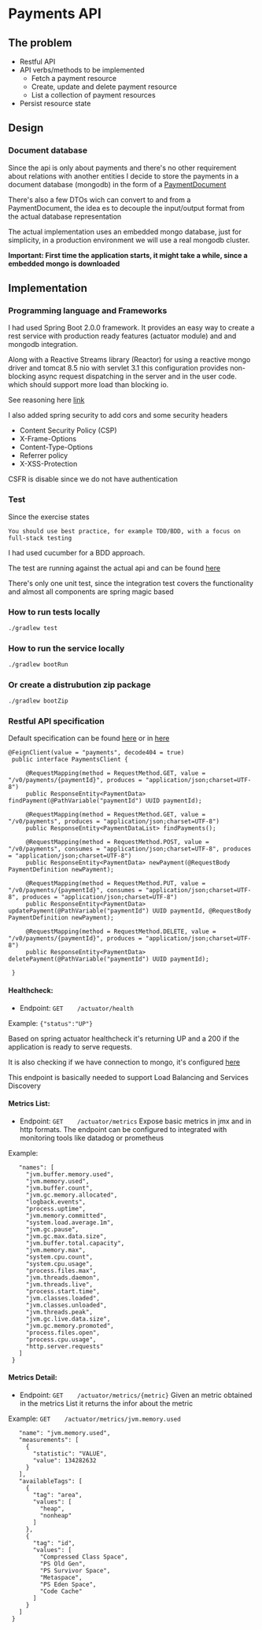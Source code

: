 # Payments API

## The problem

- Restful API
- API verbs/methods to be implemented
  - Fetch a payment resource
  - Create, update and delete payment resource
  - List a collection of payment resources
- Persist resource state


## Design



### Document database
Since the api is only about payments and there's no other requirement about relations with another entities I decide to
store the payments in a document database (mongodb) in the form of a [PaymentDocument](./src/main/java/com/example/payments/repository/PaymentDocument.java)

There's also a few DTOs wich can convert to and from a PaymentDocument, the idea es to decouple the input/output format from the
actual database representation

The actual implementation uses an embedded mongo database, just for simplicity, in a production environment we will use
a real mongodb cluster.

**Important: First time the application starts, it might take a while, since a embedded mongo is downloaded**

## Implementation

### Programming language and Frameworks

I had used Spring Boot 2.0.0 framework. It provides an easy way to create a rest service with production ready features (actuator module) and
and mongodb integration.

Along with a Reactive Streams library (Reactor) for using a reactive mongo driver and tomcat 8.5 nio with servlet 3.1 this configuration provides non-blocking async request dispatching in the server and in the user code. 
which should support more load than blocking io.

See reasoning here [link](.http://callistaenterprise.se/blogg/teknik/2014/04/22/c10k-developing-non-blocking-rest-services-with-spring-mvc/)

I also added spring security to add cors and some security headers
- Content Security Policy (CSP)
- X-Frame-Options
- Content-Type-Options
- Referrer policy
- X-XSS-Protection

CSFR is disable since we do not have authentication

### Test

Since the exercise states

`You should use best practice, for example TDD/BDD, with a focus on full-stack testing`

I had used cucumber for a BDD approach.

The test are running against the actual api and can be found [here](./src/test/resources/payments.feature)

There's only one unit test, since the integration test covers the functionality and almost all components are spring
magic based


### How to run tests locally

```bash
./gradlew test
```

### How to run the service locally

```bash
./gradlew bootRun
```

### Or create a distrubution zip package

```bash
./gradlew bootZip
```

### Restful API specification

Default specification can be found [here](./src/main/java/com/example/payments/v0/client/PaymentsClient.java)
or in [here](./src/main/java/com/example/payments/v0/controllers/PaymentsController.java)

```
@FeignClient(value = "payments", decode404 = true)
 public interface PaymentsClient {

     @RequestMapping(method = RequestMethod.GET, value = "/v0/payments/{paymentId}", produces = "application/json;charset=UTF-8")
     public ResponseEntity<PaymentData> findPayment(@PathVariable("paymentId") UUID paymentId);

     @RequestMapping(method = RequestMethod.GET, value = "/v0/payments", produces = "application/json;charset=UTF-8")
     public ResponseEntity<PaymentDataList> findPayments();

     @RequestMapping(method = RequestMethod.POST, value = "/v0/payments", consumes = "application/json;charset=UTF-8", produces = "application/json;charset=UTF-8")
     public ResponseEntity<PaymentData> newPayment(@RequestBody PaymentDefinition newPayment);

     @RequestMapping(method = RequestMethod.PUT, value = "/v0/payments/{paymentId}", consumes = "application/json;charset=UTF-8", produces = "application/json;charset=UTF-8")
     public ResponseEntity<PaymentData> updatePayment(@PathVariable("paymentId") UUID paymentId, @RequestBody PaymentDefinition newPayment);

     @RequestMapping(method = RequestMethod.DELETE, value = "/v0/payments/{paymentId}", produces = "application/json;charset=UTF-8")
     public ResponseEntity<PaymentData> deletePayment(@PathVariable("paymentId") UUID paymentId);

 }
```

#### **Healthcheck:**
- Endpoint: `GET    /actuator/health`

Example: `{"status":"UP"}`

Based on spring actuator healthcheck it's returning UP and a 200 if the application is ready to serve requests.

It is also checking if we have connection to mongo, it's configured [here](./src/main/resources/application.yml)

This endpoint is basically needed to support Load Balancing and Services Discovery


#### **Metrics List:**
- Endpoint: `GET    /actuator/metrics`
Expose basic metrics in jmx and in http formats.
The endpoint can be configured to integrated with monitoring tools like datadog or prometheus

Example:

```{
   "names": [
     "jvm.buffer.memory.used",
     "jvm.memory.used",
     "jvm.buffer.count",
     "jvm.gc.memory.allocated",
     "logback.events",
     "process.uptime",
     "jvm.memory.committed",
     "system.load.average.1m",
     "jvm.gc.pause",
     "jvm.gc.max.data.size",
     "jvm.buffer.total.capacity",
     "jvm.memory.max",
     "system.cpu.count",
     "system.cpu.usage",
     "process.files.max",
     "jvm.threads.daemon",
     "jvm.threads.live",
     "process.start.time",
     "jvm.classes.loaded",
     "jvm.classes.unloaded",
     "jvm.threads.peak",
     "jvm.gc.live.data.size",
     "jvm.gc.memory.promoted",
     "process.files.open",
     "process.cpu.usage",
     "http.server.requests"
   ]
 }
 ```

#### **Metrics Detail:**
- Endpoint: `GET    /actuator/metrics/{metric}`
Given an metric obtained in the metrics List it returns the infor about the metric

Example:
`GET    /actuator/metrics/jvm.memory.used `
```{
   "name": "jvm.memory.used",
   "measurements": [
     {
       "statistic": "VALUE",
       "value": 134282632
     }
   ],
   "availableTags": [
     {
       "tag": "area",
       "values": [
         "heap",
         "nonheap"
       ]
     },
     {
       "tag": "id",
       "values": [
         "Compressed Class Space",
         "PS Old Gen",
         "PS Survivor Space",
         "Metaspace",
         "PS Eden Space",
         "Code Cache"
       ]
     }
   ]
 }
 ```